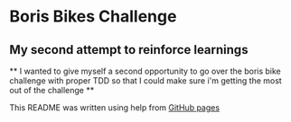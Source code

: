 # Boris Bikes Challenge

## My second attempt to reinforce learnings

** I wanted to give myself a second opportunity to go over the boris bike challenge with proper TDD so that I could make sure i'm getting the most out of the challenge **

This README was written using help from [GitHub pages](https://help.github.com/en/articles/basic-writing-and-formatting-syntax#links)
